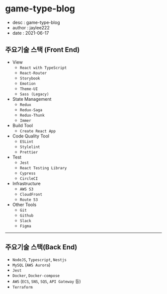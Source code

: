 # game-type-blog
- desc : game-type-blog 
- author : jaylee222
- date : 2021-06-17

## 주요기술 스택 (Front End)

- View
    - `React with TypeScript`
    - `React-Router`
    - `Storybook`
    - `Emotion`
    - `Theme-UI`
    - `Sass (Legacy)`
- State Management
    - `Redux`
    - `Redux-Saga`
    - `Redux-Thunk`
    - `Immer`
- Build Tool
    - `Create React App`
- Code Quality Tool
    - `ESLint`
    - `Stylelint`
    - `Prettier`
- Test
    - `Jest`
    - `React Testing Library`
    - `Cypress`
    - `CircleCI`
- Infrastructure
    - `AWS S3`
    - `CloudFront`
    - `Route 53`
- Other Tools
    - `Git`
    - `Github`
    - `Slack`
    - `Figma`

---

## 주요기술 스택(Back End)

- `NodeJS`, `Typescript`, `Nestjs`
- `MySQL` (`AWS Aurora`)
- `Jest`
- `Docker`, `Docker-compose`
- `AWS` (`ECS`, `SNS`, `SQS`, `API Gateway` 등)
- `Terraform`

